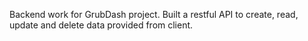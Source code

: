 Backend work for GrubDash project. Built a restful API to create, read, update and delete data provided from client. 

